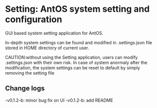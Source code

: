 # Setting: AntOS system setting and configuration

GUI based system setting application for AntOS.

In-depth system settings can be found and modified in .settings.json file stored in HOME directory
of current user.

CAUTION:without using the Setting application, users can modify .settings.json with their own risk.
In case of system anormaly after the modification, the system settings can be reset to default
by simply removing the setting file

## Change logs
-v0.1.2-b: minor bug fix on UI
-v0.1.2-b: add README
